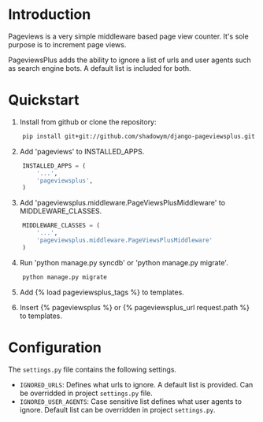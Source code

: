 Introduction
============
Pageviews is a very simple middleware based page view counter. It's sole purpose is to increment page views.

PageviewsPlus adds the ability to ignore a list of urls and user agents such as search engine bots.  A default list is included for both.




Quickstart
==========

1. Install from github or clone the repository:
```bash
    pip install git+git://github.com/shadowym/django-pageviewsplus.git
```

2. Add 'pageviews' to INSTALLED_APPS.
```python
    INSTALLED_APPS = (
        '...',
        'pageviewsplus',
    )
```

3. Add 'pageviewsplus.middleware.PageViewsPlusMiddleware' to MIDDLEWARE_CLASSES.
```python
    MIDDLEWARE_CLASSES = (
        '...',
        'pageviewsplus.middleware.PageViewsPlusMiddleware'
    )
```

4. Run 'python manage.py syncdb' or 'python manage.py migrate'.
```bash
    python manage.py migrate
```

5. Add {% load pageviewsplus_tags %} to templates.

6. Insert {% pageviewsplus %} or {% pageviewsplus_url request.path %} to templates.

Configuration
=============

The ``settings.py`` file contains the following settings.

* ``IGNORED_URLS``: Defines what urls to ignore.  A default list is provided. Can be overridded in project ``settings.py`` file.
* ``IGNORED_USER_AGENTS``: Case sensitive list defines what user agents to ignore. Default list can be overridden in project ``settings.py``.
